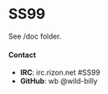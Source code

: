 # SS99
See /doc folder.

#### Contact
 * __IRC__: irc.rizon.net #SS99
 * __GitHub__: wb @wild-billy
